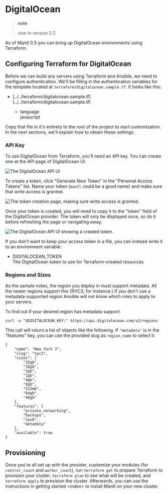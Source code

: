 # DigitalOcean

> **note**
> 
> new in version 0.3

As of Mantl 0.3 you can bring up DigitalOcean environments using
Terraform.

## Configuring Terraform for DigitalOcean

Before we can build any servers using Terraform and Ansible, we need to
configure authentication. We'll be filling in the authentication
variables for the template located at
`terraform/digitalocean.sample.tf`. It looks like
    this:

  - \[../../terraform/digitalocean.sample.tf\](../../terraform/digitalocean.sample.tf)
    
      - language  
        javascript

Copy that file in it's entirety to the root of the project to start
customization. In the next sections, we'll explain how to obtain these
settings.

### API Key

To use DigitalOcean from Terraform, you'll need an API key. You can
create one at the API page of DigitalOcean UI.

![The DigitalOcean API UI](/_static/digitalocean_no_tokens.png)

To create a token, click "Generate New Token" in the "Personal Access
Tokens" list. Name your token (`mantl` could be a good name) and make
sure that write access is granted.

![The token creation page, making sure write access is
granted.](/_static/digitalocean_new_token.png)

Once your token is created, you will need to copy it to the "token"
field of the DigitalOcean provider. The token will only be displayed
once, so do it before refreshing the page or navigating away.

![The DigitalOcean API UI showing a created
token.](/_static/digitalocean_created_token.png)

If you don't want to keep your access token in a file, you can instead
write it to an environment variable:

  - DIGITALOCEAN\_TOKEN  
    The DigitalOcean token to use for Terraform-created resources

### Regions and Sizes

As the sample notes, the region you deploy in must support metadata. All
the newer regions support this (NYC3, for instance.) If you don't use a
metadata-supported region Ansible will not know which roles to apply to
your servers.

To find out if your desired region has metadata support:

``` sourceCode shell
curl -u "$DIGITALOCEAN_KEY:" https://api.digitalocean.com/v2/regions
```

This call will return a list of objects like the following. If
`"metadata"` is in the "features" key, you can use the provided slug as
`region_name` to select it.

``` sourceCode json
{
    "name": "New York 3",
    "slug": "nyc3",
    "sizes": [
        "32gb",
        "16gb",
        "2gb",
        "1gb",
        "4gb",
        "8gb",
        "512mb",
        "64gb",
        "48gb"
    ],
    "features": [
        "private_networking",
        "backups",
        "ipv6",
        "metadata"
    ],
    "available": true
}
```

## Provisioning

Once you're all set up with the provider, customize your modules (for
`control_count` and `worker_count`), run `terraform get` to prepare
Terraform to provision your cluster, `terraform plan` to see what will
be created, and `terraform apply` to provision the cluster. Afterwards,
you can use the instructions in getting started \<index\> to install
Mantl on your new cluster.

